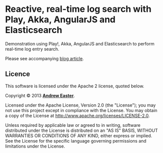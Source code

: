 Reactive, real-time log search with Play, Akka, AngularJS and Elasticsearch
===========================================================================

Demonstration using Play!, Akka, AngularJS and Elasticsearch to perform real-time log entry search.

Please see accompanying [blog article](http://www.dreweaster.com/blog/2013/07/08/reactive-real-time-log-search-with-play-akka-angularjs-and-elasticsearch/).

## Licence

This software is licensed under the Apache 2 license, quoted below.

Copyright &copy; 2013 **[Andrew Easter](http://responsiblysourced.wordpress.com/)**.

Licensed under the Apache License, Version 2.0 (the "License"); you may not use this project except in compliance with the License. You may obtain a copy of the License at http://www.apache.org/licenses/LICENSE-2.0.

Unless required by applicable law or agreed to in writing, software distributed under the License is distributed on an "AS IS" BASIS, WITHOUT WARRANTIES OR CONDITIONS OF ANY KIND, either express or implied. See the License for the specific language governing permissions and limitations under the License.

